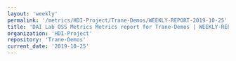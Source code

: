 ```yaml
---
layout: 'weekly'
permalink: '/metrics/HDI-Project/Trane-Demos/WEEKLY-REPORT-2019-10-25'
title: 'DAI Lab OSS Metrics Metrics report for Trane-Demos | WEEKLY-REPORT-2019-10-25'
organization: 'HDI-Project'
repository: 'Trane-Demos'
current_date: '2019-10-25'
---
```

